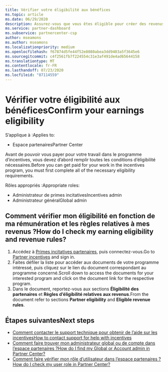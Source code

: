 ```yaml
---
title: Vérifier votre éligibilité aux bénéfices
ms.topic: article
ms.date: 06/29/2020
description: Assurez-vous que vous êtes éligible pour créer des revenus et êtes payé dans le cadre du programme d’incentives.
ms.service: partner-dashboard
ms.subservice: partnercenter-csp
author: mseamons
ms.author: mseamons
ms.localizationpriority: medium
ms.openlocfilehash: f67874d5fe44f52e8080abea3dd9403a5f3645e6
ms.sourcegitcommit: c4f2561fb7f224554c31e3af491de4ad65644158
ms.translationtype: MT
ms.contentlocale: fr-FR
ms.lasthandoff: 07/23/2020
ms.locfileid: "87114559"
---
```

# <a name="confirm-your-earnings-eligibility"></a><span data-ttu-id="e28e4-103">Vérifier votre éligibilité aux bénéfices</span><span class="sxs-lookup"><span data-stu-id="e28e4-103">Confirm your earnings eligibility</span></span>

<span data-ttu-id="e28e4-104">S’applique à :</span><span class="sxs-lookup"><span data-stu-id="e28e4-104">Applies to:</span></span>

- <span data-ttu-id="e28e4-105">Espace partenaires</span><span class="sxs-lookup"><span data-stu-id="e28e4-105">Partner Center</span></span>

<span data-ttu-id="e28e4-106">Avant de pouvoir vous payer pour votre travail dans le programme d’incentives, vous devez d’abord remplir toutes les conditions d’éligibilité nécessaires.</span><span class="sxs-lookup"><span data-stu-id="e28e4-106">Before you can get paid for your work in the incentives program, you must first complete all of the necessary eligibility requirements.</span></span>

<span data-ttu-id="e28e4-107">Rôles appropriés :</span><span class="sxs-lookup"><span data-stu-id="e28e4-107">Appropriate roles:</span></span>

- <span data-ttu-id="e28e4-108">Administrateur de primes incitatives</span><span class="sxs-lookup"><span data-stu-id="e28e4-108">Incentives admin</span></span>
- <span data-ttu-id="e28e4-109">Administrateur général</span><span class="sxs-lookup"><span data-stu-id="e28e4-109">Global admin</span></span>

## <a name="how-do-i-check-my-earning-eligibility-and-revenue-rules"></a><span data-ttu-id="e28e4-110">Comment vérifier mon éligibilité en fonction de ma rémunération et les règles relatives à mes revenus ?</span><span class="sxs-lookup"><span data-stu-id="e28e4-110">How do I check my earning eligibility and revenue rules?</span></span>

1. <span data-ttu-id="e28e4-111">Accédez à [Primes incitatives partenaires](https://partner.microsoft.com/membership/partner-incentives), puis connectez-vous.</span><span class="sxs-lookup"><span data-stu-id="e28e4-111">Go to [Partner incentives](https://partner.microsoft.com/membership/partner-incentives) and sign in.</span></span>
2. <span data-ttu-id="e28e4-112">Faites défiler la liste pour accéder aux documents de votre programme intéressé, puis cliquez sur le lien du document correspondant au programme concerné.</span><span class="sxs-lookup"><span data-stu-id="e28e4-112">Scroll down to access the documents for your interested program and click on the document link for the respective program.</span></span>
3. <span data-ttu-id="e28e4-113">Dans le document, reportez-vous aux sections **Éligibilité des partenaires** et **Règles d’éligibilité relatives aux revenus**.</span><span class="sxs-lookup"><span data-stu-id="e28e4-113">From the document refer to sections **Partner eligibility** and **Eligible revenue rules**.</span></span>

## <a name="next-steps"></a><span data-ttu-id="e28e4-114">Étapes suivantes</span><span class="sxs-lookup"><span data-stu-id="e28e4-114">Next steps</span></span>

- [<span data-ttu-id="e28e4-115">Comment contacter le support technique pour obtenir de l’aide sur les incentives</span><span class="sxs-lookup"><span data-stu-id="e28e4-115">How to contact support for help with incentives</span></span>](https://support.microsoft.com/help/4014850)
- [<span data-ttu-id="e28e4-116">Comment faire trouver mon administrateur global ou de compte dans l’espace partenaires ?</span><span class="sxs-lookup"><span data-stu-id="e28e4-116">How do I find my Global or Account admin in Partner Center?</span></span>](https://support.microsoft.com/help/4534519)
- [<span data-ttu-id="e28e4-117">Comment faire vérifier mon rôle d’utilisateur dans l’espace partenaires ?</span><span class="sxs-lookup"><span data-stu-id="e28e4-117">How do I check my user role in Partner Center?</span></span>](https://support.microsoft.com/help/4534700)
